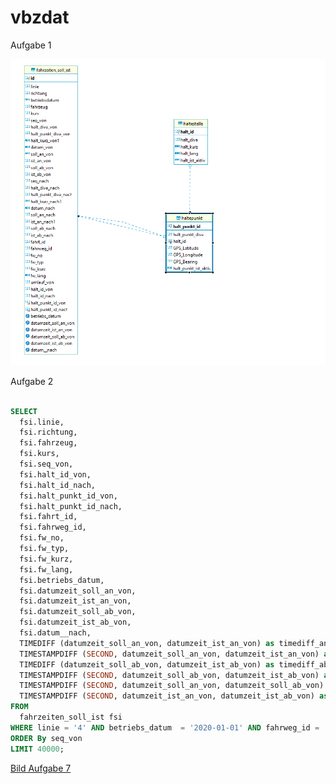# vbzdat

Aufgabe 1

![ERD](https://github.com/J3ossy/vbzdat/blob/master/Bookmarks/Assets/Aufgabe%206.PNG)

Aufgabe 2


```sql

SELECT     
  fsi.linie,     
  fsi.richtung,     
  fsi.fahrzeug,     
  fsi.kurs,     
  fsi.seq_von,     
  fsi.halt_id_von,     
  fsi.halt_id_nach,     
  fsi.halt_punkt_id_von,    
  fsi.halt_punkt_id_nach,     
  fsi.fahrt_id,     
  fsi.fahrweg_id,     
  fsi.fw_no,     
  fsi.fw_typ,     
  fsi.fw_kurz,     
  fsi.fw_lang,    
  fsi.betriebs_datum,    
  fsi.datumzeit_soll_an_von,     
  fsi.datumzeit_ist_an_von,     
  fsi.datumzeit_soll_ab_von,     
  fsi.datumzeit_ist_ab_von,     
  fsi.datum__nach,     
  TIMEDIFF (datumzeit_soll_an_von, datumzeit_ist_an_von) as timediff_an,    
  TIMESTAMPDIFF (SECOND, datumzeit_soll_an_von, datumzeit_ist_an_von) as timediff_an_seconds,   
  TIMEDIFF (datumzeit_soll_ab_von, datumzeit_ist_ab_von) as timediff_ab,   
  TIMESTAMPDIFF (SECOND, datumzeit_soll_ab_von, datumzeit_ist_ab_von) as timediff_ab_seconds,   
  TIMESTAMPDIFF (SECOND, datumzeit_soll_an_von, datumzeit_soll_ab_von) as halt_soll_time_seconds,   
  TIMESTAMPDIFF (SECOND, datumzeit_ist_an_von, datumzeit_ist_ab_von) as halt_ist_time_seconds 
FROM    
  fahrzeiten_soll_ist fsi 
WHERE linie = '4' AND betriebs_datum  = '2020-01-01' AND fahrweg_id = '99548'AND fahrt_id = '20001' 
ORDER By seq_von 
LIMIT 40000;
```

[Bild Aufgabe 7](https://github.com/J3ossy/vbzdat/blob/master/Bookmarks/Assets/Aufgabe%207.PNG)
